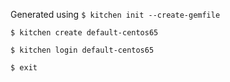 Generated using `$ kitchen init --create-gemfile`

`$ kitchen create default-centos65`

`$ kitchen login default-centos65`

`$ exit`